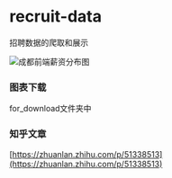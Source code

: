 # recruit-data
招聘数据的爬取和展示

![成都前端薪资分布图][1]

### 图表下载

for_download文件夹中

### 知乎文章

[https://zhuanlan.zhihu.com/p/51338513](https://zhuanlan.zhihu.com/p/51338513)


  [1]: https://github.com/leaon4/recruit-data/blob/master/screenshots/title.jpg?raw=true
